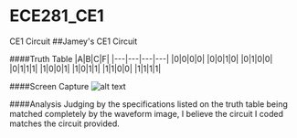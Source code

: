 ECE281_CE1
==========

CE1 Circuit
##Jamey's CE1 Circuit

####Truth Table
|A|B|C|F|
|---|---|---|---|
|0|0|0|0|
|0|0|1|0|
|0|1|0|0|
|0|1|1|1|
|1|0|0|1|
|1|0|1|1|
|1|1|0|0|
|1|1|1|1|

####Screen Capture
![alt text](https://github.com/jcel/ECE281_CE1/Capture.PNG "ISE Screen Capture")

####Analysis
Judging by the specifications listed on the truth table being matched completely by the waveform image, I believe the circuit I coded matches the circuit provided.
